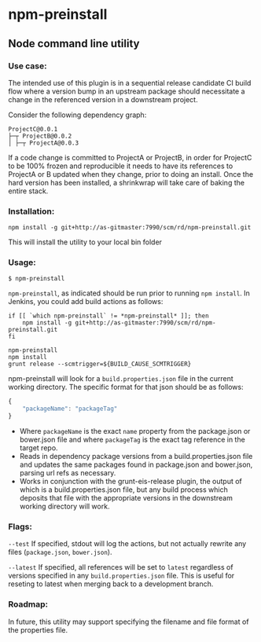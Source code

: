 # npm-preinstall

## Node command line utility

### Use case:
The intended use of this plugin is in a sequential release candidate CI build flow where a version bump in an upstream package should necessitate a change in the referenced version in a downstream project.

Consider the following dependency graph:

```shell
ProjectC@0.0.1
├─┬ ProjectB@0.0.2
│ ├─┬ ProjectA@0.0.3
```

If a code change is committed to ProjectA or ProjectB, in order for ProjectC to be 100% frozen and reproducible it needs to have its references to ProjectA or B updated when they change, prior to doing an install.  Once the hard version has been installed, a shrinkwrap will take care of baking the entire stack.

### Installation:
```shell
npm install -g git+http://as-gitmaster:7990/scm/rd/npm-preinstall.git
```

This will install the utility to your local bin folder

### Usage:
```shell
$ npm-preinstall
```

`npm-preinstall`, as indicated should be run prior to running `npm install`.  In Jenkins, you could add build actions as follows:

```shell
if [[ `which npm-preinstall` != *npm-preinstall* ]]; then
	npm install -g git+http://as-gitmaster:7990/scm/rd/npm-preinstall.git
fi

npm-preinstall
npm install
grunt release --scmtrigger=${BUILD_CAUSE_SCMTRIGGER}
```

npm-preinstall will look for a `build.properties.json` file in the current working directory.  The specific format for that json should be as follows:

```js
{
	"packageName": "packageTag"
}
```

* Where `packageName` is the exact `name` property from the package.json or bower.json file and where `packageTag` is the exact tag reference in the target repo.
* Reads in dependency package versions from a build.properties.json file and updates the same packages found in package.json and bower.json, parsing url refs as necessary.
* Works in conjunction with the grunt-eis-release plugin, the output of which is a build.properties.json file, but any build process which deposits that file with the appropriate versions in the downstream working directory will work.

### Flags:

`--test` If specified, stdout will log the actions, but not actually rewrite any files (`package.json`, `bower.json`).

`--latest` If specified, all references will be set to `latest` regardless of versions specified in any `build.properties.json` file.  This is useful for reseting to latest when merging back to a development branch.

### Roadmap:
In future, this utility may support specifying the filename and file format of the properties file.
